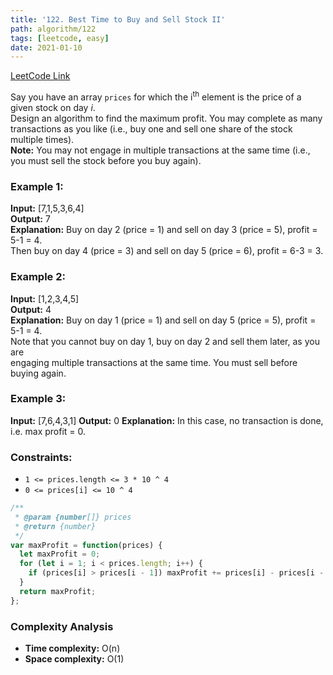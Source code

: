 ```yaml
---
title: '122. Best Time to Buy and Sell Stock II'
path: algorithm/122
tags: [leetcode, easy]
date: 2021-01-10
---
```


[LeetCode Link](https://leetcode.com/problems/best-time-to-buy-and-sell-stock-ii/)

Say you have an array `prices` for which the i<sup>th</sup> element is the price of a given stock on day _i_.  
Design an algorithm to find the maximum profit. You may complete as many transactions as you like (i.e., buy one and sell one share of the stock multiple times).  
**Note:** You may not engage in multiple transactions at the same time (i.e., you must sell the stock before you buy again).

### Example 1:

**Input:** [7,1,5,3,6,4]  
**Output:** 7  
**Explanation:** Buy on day 2 (price = 1) and sell on day 3 (price = 5), profit = 5-1 = 4.  
 Then buy on day 4 (price = 3) and sell on day 5 (price = 6), profit = 6-3 = 3.

### Example 2:

**Input:** [1,2,3,4,5]  
**Output:** 4  
**Explanation:** Buy on day 1 (price = 1) and sell on day 5 (price = 5), profit = 5-1 = 4.  
 Note that you cannot buy on day 1, buy on day 2 and sell them later, as you are  
 engaging multiple transactions at the same time. You must sell before buying again.

### Example 3:

**Input:** [7,6,4,3,1]
**Output:** 0
**Explanation:** In this case, no transaction is done, i.e. max profit = 0.

### Constraints:

- `1 <= prices.length <= 3 * 10 ^ 4`
- `0 <= prices[i] <= 10 ^ 4`

```javascript
/**
 * @param {number[]} prices
 * @return {number}
 */
var maxProfit = function(prices) {
  let maxProfit = 0;
  for (let i = 1; i < prices.length; i++) {
    if (prices[i] > prices[i - 1]) maxProfit += prices[i] - prices[i - 1];
  }
  return maxProfit;
};
```

### Complexity Analysis

- **Time complexity:** O(n)
- **Space complexity:** O(1)

